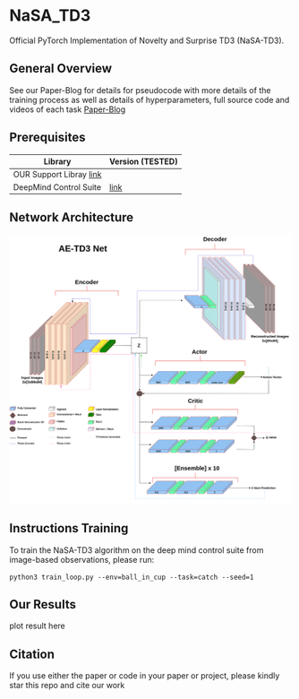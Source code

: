 # NaSA_TD3
Official PyTorch Implementation of Novelty and Surprise TD3  (NaSA-TD3).

## General Overview
See our Paper-Blog for details  for pseudocode with more details of the training process as well as details of hyperparameters, full source code and videos of each task 
 [Paper-Blog](https://sites.google.com/aucklanduni.ac.nz/nasa-td3-pytorch/home)

## Prerequisites

|Library         | Version (TESTED) |
|----------------------|----|
| OUR Support Libray [link](https://github.com/UoA-CARES/cares_reinforcement_learning)|
| DeepMind Control Suite |[link](https://github.com/deepmind/dm_control) |


## Network Architecture

<p align="center">
  <img src="https://github.com/UoA-CARES/NaSA_TD3/blob/main/repo_images/AE_TD3_network_diagram.png">
</p>


## Instructions Training
To train the NaSA-TD3 algorithm on the deep mind control suite from image-based observations, please run:
```
python3 train_loop.py --env=ball_in_cup --task=catch --seed=1
```
## Our Results
plot result here



## Citation
If you use either the paper  or code in your paper or project, please kindly star this repo and cite our work
